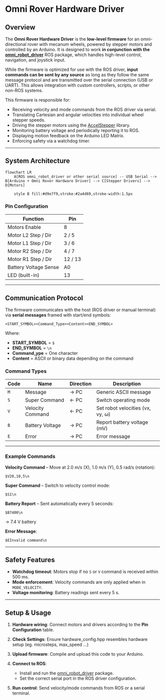 # Omni Rover Hardware Driver

## Overview

The **Omni Rover Hardware Driver** is the **low-level firmware** for an omni-directional rover with mecanum wheels, powered by stepper motors and controlled by an Arduino.
It is designed to work **in conjunction with the [omni\_robot\_driver](https://github.com/bottad/omni_robot_driver)** ROS package, which handles high-level control, navigation, and joystick input.

While the firmware is optimized for use with the ROS driver, **input commands can be sent by any source** as long as they follow the same message protocol and are transmitted over the serial connection (USB or UART). This allows integration with custom controllers, scripts, or other non-ROS systems.

This firmware is responsible for:

* Receiving velocity and mode commands from the ROS driver via serial.
* Translating Cartesian and angular velocities into individual wheel stepper speeds.
* Driving the stepper motors using the [AccelStepper](https://www.airspayce.com/mikem/arduino/AccelStepper/) library.
* Monitoring battery voltage and periodically reporting it to ROS.
* Displaying motion feedback on the Arduino LED Matrix.
* Enforcing safety via a watchdog timer.

---

## System Architecture


```mermaid
flowchart LR
    A[ROS omni_robot_driver or other serial source] -- USB Serial --> B[Arduino + Omni Rover Hardware Driver] --> C[Stepper Drivers] --> D[Motors]

    style B fill:#d9e7f9,stroke:#2a4d69,stroke-width:1.5px
```

### Pin Configuration

| Function              | Pin     |
| --------------------- | ------- |
| Motors Enable         | 8       |
| Motor L2 Step / Dir   | 2 / 5   |
| Motor L1 Step / Dir   | 3 / 6   |
| Motor R2 Step / Dir   | 4 / 7   |
| Motor R1 Step / Dir   | 12 / 13 |
| Battery Voltage Sense | A0      |
| LED (built-in)        | 13      |

---

## Communication Protocol

The firmware communicates with the host (ROS driver or manual terminal) via **serial messages** framed with start/end symbols:

```
<START_SYMBOL><Command_Type><Content><END_SYMBOL>
```

Where:

* **START_SYMBOL** = `$`
* **END_SYMBOL** = `\n`
* **Command_ype** = One character
* **Content** = ASCII or binary data depending on the command

### Command Types

| Code | Name             | Direction | Description                      |
| ---- | ---------------- | --------- | -------------------------------- |
| `M`  | Message          | → PC      | Generic ASCII message            |
| `S`  | Super Command    | ← PC      | Switch operating mode            |
| `V`  | Velocity Command | ← PC      | Set robot velocities (vx, vy, ω) |
| `B`  | Battery Voltage  | → PC      | Report battery voltage (mV)      |
| `E`  | Error            | → PC      | Error message                    |

---

### Example Commands

**Velocity Command** – Move at 2.0 m/s (X), 1.0 m/s (Y), 0.5 rad/s (rotation):

```
$V20,10,5\n
```

**Super Command** – Switch to velocity control mode:

```
$S1\n
```

**Battery Report** – Sent automatically every 5 seconds:

```
$B7400\n
```

→ 7.4 V battery

**Error Message**:

```
$EInvalid command\n
```

---

## Safety Features

* **Watchdog timeout**: Motors stop if no `S` or `V` command is received within 500 ms.
* **Mode enforcement**: Velocity commands are only applied when in `MODE_VELOCITY`.
* **Voltage monitoring**: Battery readings sent every 5 s.

---

## Setup & Usage

1. **Hardware wiring**: Connect motors and drivers according to the **Pin Configuration** table.
2. **Check Settings**: Ensure hardware_config.hpp resembles hardware setup (eg. microsteps, max_speed ...)
2. **Upload firmware**: Compile and upload this code to your Arduino.
3. **Connect to ROS**:

   * Install and run the [omni\_robot\_driver](https://github.com/bottad/omni_robot_driver) package.
   * Set the correct serial port in the ROS driver configuration.
4. **Run control**: Send velocity/mode commands from ROS or a serial terminal.
